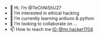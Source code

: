 - 👋 Hi, I’m @TeChNiShU27
- 👀 I’m interested in ethical hacking
- 🌱 I’m currently learning ardiuno & python
- 💞️ I’m looking to collaborate on ...
- 📫 How to reach me IG-@mr.hacker1704 

<!---
TeChNiShU27/TeChNiShU27 is a ✨ special ✨ repository because its `README.md` (this file) appears on your GitHub profile.
You can click the Preview link to take a look at your changes.
--->
